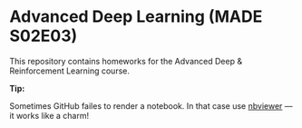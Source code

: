 # Advanced Deep Learning (MADE S02E03)
This repository contains homeworks for the Advanced Deep & Reinforcement Learning course.

**Tip:**

Sometimes GitHub failes to render a notebook. In that case use [nbviewer](https://nbviewer.jupyter.org/) — it works like a charm!
